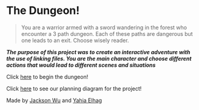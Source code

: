 # The Dungeon!
> You are a warrior armed with a sword wandering in the forest who encounter a 3 path dungeon. Each of these paths are dangerous but one leads to an exit. Choose wisely reader.

**_The purpose of this project was to create an interactive adventure with the use of linking files. You are the main character and choose different actions that would lead to different scenes and situations_**

Click [here](beginning.md) to begin the dungeon!

Click [here](https://docs.google.com/drawings/d/12vCRomKLq9Z-J_rtPgAcNdkNLzcYYSyHgG4pk0k9mEE/edit?usp=sharing) to see our planning diagram for the project!

Made by [Jackson Wu](https://github.com/jacksonw4881) and [Yahia Elhag](https://github.com/yahiae6643) 